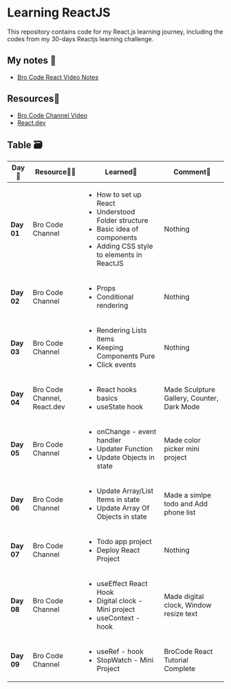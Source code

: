 # Learning ReactJS
This repository contains code for my React.js learning journey, including the codes from my 30-days Reactjs learning challenge.

## My notes 📝
- [Bro Code React Video Notes](./broCode-react/README.md)


## Resources📖
 - [Bro Code Channel Video](https://youtu.be/CgkZ7MvWUAA?si=S6yKIIdnOrdAkXYc)
 - [React.dev](https://react.dev/learn)

## Table 🗃️
| **Day📅** | **Resource👨‍💻** | **Learned📖** | **Comment💬** |
|-----------|-------------------|---------------|---------------|
| **Day 01**      |Bro Code Channel               |<ul><li>How to set up React</li><li>Understood Folder structure</li><li>Basic idea of components</li><li>Adding CSS style to elements in ReactJS</li></ul>               | Nothing              |
| **Day 02**      | Bro Code Channel                 |<ul><li>Props</li><li>Conditional rendering</li></ul>|Nothing               |
| **Day 03**      | Bro Code Channel                  |<ul><li>Rendering Lists items</li><li>Keeping Components Pure</li><li>Click events</li></ul>               | Nothing              |
| **Day 04**      | Bro Code Channel, React.dev                   | <ul><li>React hooks basics</li><li>useState hook</li></ul>              |Made Sculpture Gallery, Counter, Dark Mode               |
|**Day 05**|Bro Code Channel|<ul><li>onChange - event handler</li><li>Updater Function</li><li>Update Objects in state</li></ul>|Made color picker mini project|
|**Day 06**|Bro Code Channel|<ul><li>Update Array/List Items in state</li><li>Update Array Of Objects in state</li></ul>|Made a simlpe todo and Add phone list |
|**Day 07**|Bro Code Channel|<ul><li>Todo app project</li><li>Deploy React Project</li></ul>|Nothing|
|**Day 08**|Bro Code Channel|<ul><li>useEffect React Hook</li><li>Digital clock - Mini project</li><li>useContext - hook</li></ul>|Made digital clock, Window resize text|
|**Day 09**|Bro Code Channel|<ul><li>useRef - hook</li><li>StopWatch - Mini Project</li>|BroCode React Tutorial Complete|